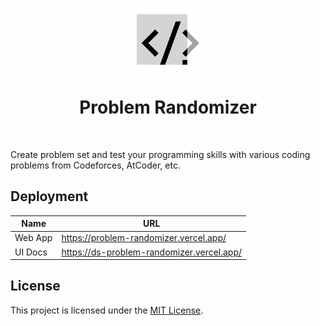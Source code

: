 <p align="center">
  <a href="https://problem-randomizer.vercel.app/">
    <img src="public/images/prob-rand-logo.png" alt="Problem Randomizer logo" width="100" />
  </a>
</p>

<h1 align="center">Problem Randomizer</h1>
<br />

Create problem set and test your programming skills with various coding problems
from Codeforces, AtCoder, etc.

## Deployment

| Name    | URL                                       |
| ------- | ----------------------------------------- |
| Web App | https://problem-randomizer.vercel.app/    |
| UI Docs | https://ds-problem-randomizer.vercel.app/ |

## License

This project is licensed under the
[MIT License](https://choosealicense.com/licenses/mit/).
